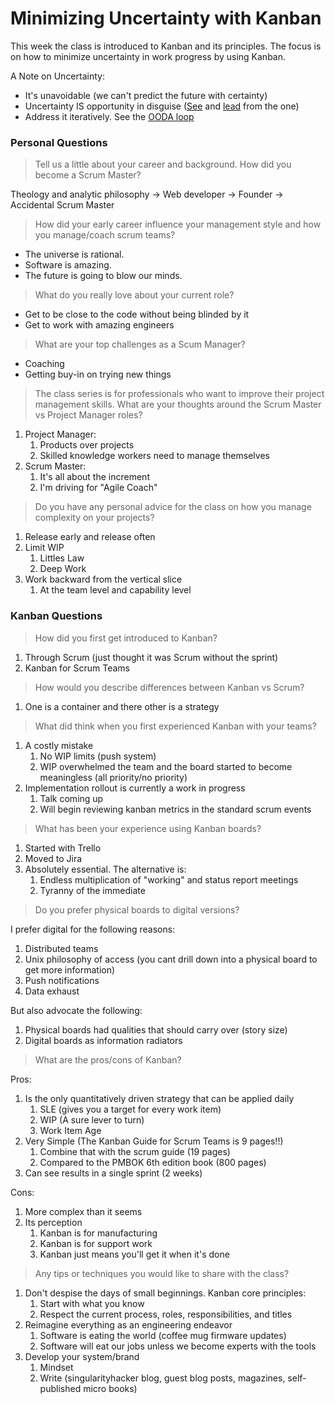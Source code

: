 # Minimizing Uncertainty with Kanban

This week the class is introduced to Kanban and its principles. The focus is on how to minimize uncertainty in work progress by using Kanban.

A Note on Uncertainty:

*   It's unavoidable (we can't predict the future with certainty)
*   Uncertainty IS opportunity in disguise ([See](https://www.diamond-consultants.com/look-beyond-uncertainty-to-see-opportunity/) and [lead](https://randyhnelson.com/are-you-leading-with-uncertainty-or-opportunity-thinking/) from the one)
*   Address it iteratively. See the [OODA loop](https://en.wikipedia.org/wiki/OODA_loop)

### Personal Questions

> Tell us a little about your career and background. How did you become a Scrum Master?

Theology and analytic philosophy -> Web developer -> Founder -> Accidental Scrum Master

> How did your early career influence your management style and how you manage/coach scrum teams?

*   The universe is rational.
*   Software is amazing.
*   The future is going to blow our minds.

> What do you really love about your current role?

*   Get to be close to the code without being blinded by it
*   Get to work with amazing engineers

> What are your top challenges as a Scum Manager?

*   Coaching
*   Getting buy-in on trying new things

> The class series is for professionals who want to improve their project management skills. What are your thoughts around the Scrum Master vs Project Manager roles?

1.  Project Manager:
    1.  Products over projects
    2.  Skilled knowledge workers need to manage themselves
2.  Scrum Master:
    1.  It's all about the increment
    2.  I'm driving for "Agile Coach"

> Do you have any personal advice for the class on how you manage complexity on your projects?

1.  Release early and release often
2.  Limit WIP
    1.  Littles Law
    2.  Deep Work
3.  Work backward from the vertical slice
    1.  At the team level and capability level

### Kanban Questions

> How did you first get introduced to Kanban?

1.  Through Scrum (just thought it was Scrum without the sprint)
2.  Kanban for Scrum Teams

> How would you describe differences between Kanban vs Scrum?

1.  One is a container and there other is a strategy

> What did think when you first experienced Kanban with your teams?

1.  A costly mistake
    1.  No WIP limits (push system)
    2.  WIP overwhelmed the team and the board started to become meaningless (all priority/no priority)
2.  Implementation rollout is currently a work in progress
    1.  Talk coming up
    2.  Will begin reviewing kanban metrics in the standard scrum events

> What has been your experience using Kanban boards?

1.  Started with Trello
2.  Moved to Jira
3.  Absolutely essential. The alternative is:
    1.  Endless multiplication of "working" and status report meetings
    2.  Tyranny of the immediate

> Do you prefer physical boards to digital versions?

I prefer digital for the following reasons:

1.  Distributed teams
2.  Unix philosophy of access (you cant drill down into a physical board to get more information)
3.  Push notifications
4.  Data exhaust

But also advocate the following:

1.  Physical boards had qualities that should carry over (story size)
2.  Digital boards as information radiators

> What are the pros/cons of Kanban?

Pros:

1.  Is the only quantitatively driven strategy that can be applied daily
    1.  SLE (gives you a target for every work item)
    2.  WIP (A sure lever to turn)
    3.  Work Item Age
2.  Very Simple (The Kanban Guide for Scrum Teams is 9 pages!!)
    1.  Combine that with the scrum guide (19 pages)
    2.  Compared to the PMBOK 6th edition book (800 pages)
3.  Can see results in a single sprint (2 weeks)

Cons:

1.  More complex than it seems
2.  Its perception
    1.  Kanban is for manufacturing
    2.  Kanban is for support work
    3.  Kanban just means you'll get it when it's done

> Any tips or techniques you would like to share with the class?

1.  Don't despise the days of small beginnings. Kanban core principles:
    1.  Start with what you know
    2.  Respect the current process, roles, responsibilities, and titles
2.  Reimagine everything as an engineering endeavor
    1.  Software is eating the world (coffee mug firmware updates)
    2.  Software will eat our jobs unless we become experts with the tools
3.  Develop your system/brand
    1.  Mindset
    2.  Write (singularityhacker blog, guest blog posts, magazines, self-published micro books)
